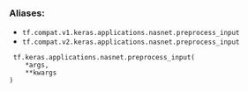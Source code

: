 ### Aliases:
- `tf.compat.v1.keras.applications.nasnet.preprocess_input`
- `tf.compat.v2.keras.applications.nasnet.preprocess_input`

```
 tf.keras.applications.nasnet.preprocess_input(
    *args,
    **kwargs
)
```
